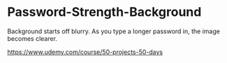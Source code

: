 # Password-Strength-Background


Background starts off blurry. As you  type a longer password in, the image becomes clearer.


https://www.udemy.com/course/50-projects-50-days
